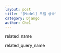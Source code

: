 ```yaml
---
layout: post
title: '[Model] 모델 상속'
category: Django
author: Che1
---
```


related_name

related_query_name